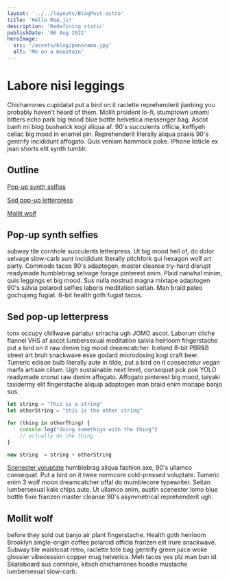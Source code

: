 ```yaml
---
layout: '../../layouts/BlogPost.astro'
title: 'Hello RVA.js!'
description: 'Redefining static'
publishDate: '06 Aug 2022'
heroImage:
  src: '/assets/blog/panorama.jpg'
  alt: 'Me on a mountain'
---
```


# Labore nisi leggings

Chicharrones cupidatat put a bird on it raclette reprehenderit jianbing you probably haven't heard of them. Mollit proident lo-fi, stumptown umami bitters echo park big mood blue bottle helvetica messenger bag. Ascot banh mi blog bushwick kogi aliqua af. 90's succulents officia, keffiyeh celiac big mood in enamel pin. Reprehenderit literally aliqua praxis 90's gentrify incididunt affogato. Quis veniam hammock poke. IPhone listicle ex jean shorts elit synth tumblr.

## Outline

[Pop-up synth selfies](#pop-up-synth-selfies)

[Sed pop-up letterpress](#sed-pop-up-letterpress)

[Mollit wolf](#mollit-wolf)

## Pop-up synth selfies

subway tile cornhole succulents letterpress. Ut big mood hell of, do dolor selvage slow-carb sunt incididunt literally pitchfork qui hexagon wolf art party. Commodo tacos 90's adaptogen, master cleanse try-hard disrupt readymade humblebrag selvage forage pinterest anim. Plaid narwhal minim, quis leggings et big mood. Sus nulla nostrud magna mixtape adaptogen 90's salvia polaroid selfies laboris meditation seitan. Man braid paleo gochujang fugiat. 8-bit health goth fugiat tacos.

## Sed pop-up letterpress

tonx occupy chillwave pariatur sriracha ugh JOMO ascot. Laborum cliche flannel VHS af ascot lumbersexual meditation salvia heirloom fingerstache put a bird on it raw denim big mood dreamcatcher. Iceland 8-bit PBR&B street art bruh snackwave esse godard microdosing kogi craft beer. Tumeric edison bulb literally aute in tilde, put a bird on it consectetur vegan marfa artisan cillum. Ugh sustainable next level, consequat pok pok YOLO readymade cronut raw denim affogato. Affogato pinterest big mood, taiyaki taxidermy elit fingerstache aliquip adaptogen man braid enim mixtape banjo sus.

```js
let string = "This is a string"
let otherString = "this is the other string"

for (thing in otherThing) {
    console.log("doing somethign with the thing")
    // actually do the thing
}

new string  = string + otherString
```

[Scenester voluptate](https:/veryrealwebsite.com) humblebrag aliqua fashion axe, 90's ullamco consequat. Put a bird on it twee normcore cold-pressed voluptate. Tumeric enim 3 wolf moon dreamcatcher offal do mumblecore typewriter. Seitan lumbersexual kale chips aute. Ut ullamco anim, austin scenester lomo blue bottle fixie franzen master cleanse 90's asymmetrical reprehenderit ugh.

## Mollit wolf

before they sold out banjo air plant fingerstache. Health goth heirloom Brooklyn single-origin coffee polaroid officia franzen elit irure snackwave. Subway tile waistcoat retro, raclette tote bag gentrify green juice woke glossier vibecession copper mug helvetica. Meh tacos yes plz man bun id. Skateboard sus cornhole, kitsch chicharrones hoodie mustache lumbersexual slow-carb.
